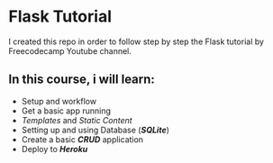 # Flask Tutorial

I created this repo in order to follow step by step the Flask tutorial by Freecodecamp Youtube channel.

## In this course, i will learn:

 - Setup and workflow
 - Get a basic app running
 - *Templates* and *Static Content*
 - Setting up and using Database (***SQLite***)
 - Create a basic ***CRUD*** application
 - Deploy to ***Heroku***
